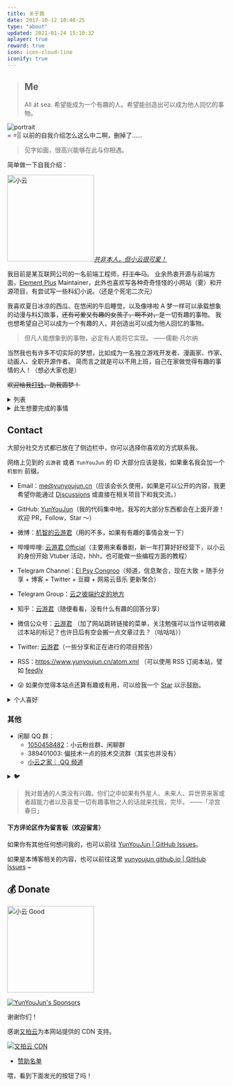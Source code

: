 ```yaml
---
title: 关于我
date: 2017-10-12 10:48:25
type: "about"
updated: 2021-01-24 15:10:32
aplayer: true
reward: true
icon: icon-cloud-line
iconify: true
---
```


<meting-js
 id="308168565"
 server="netease"
 type="song"
 theme="#C20C0C">
</meting-js>

> ## Me
>
> All at sea.
> 希望能成为一个有趣的人。希望能创造出可以成为他人回忆的事物。

<div class="text-center">
  <div class="site-author-avatar">
    <img src="https://www.yunyoujun.cn/images/avatar.jpg" alt="portrait" title="ID : 云游君">
  </div>
</div>

<!--  -->

<div class="bg-$smc-c-text hover:bg-$va-c-bg transition">= =|| 以前的自我介绍怎么这么中二啊，删掉了……</div>

> 见字如面，很高兴能够在此与你相遇。

简单做一下自我介绍：

<img src="https://cdn.jsdelivr.net/gh/YunYouJun/yun/images/yun-alpha-compressed.webp" width="200" alt="小云" />_[并非本人，但小云很可爱！](https://github.com/YunYouJun/yun)_

我目前是某互联网公司的一名前端工程师，~~打工牛马~~。
业余热衷开源与前端方面，[Element Plus](https://github.com/element-plus/element-plus) Maintainer，此外也喜欢写各种奇奇怪怪的小网站（雾）和开源项目，有尝试写一些科幻小说。（还是个死宅二次元）

我喜欢夏日冰凉的西瓜、在悠闲的午后睡觉，以及像哆啦 A 梦一样可以承载想象的动漫与科幻故事，~~还有可爱又有趣的女孩子，啊不对，~~是一切有趣的事物。
我也想希望自己可以成为一个有趣的人，并创造出可以成为他人回忆的事物。

> 但凡人能想象到的事物，必定有人能将它实现。
> ——儒勒·凡尔纳

<!-- TODO 善养鸡鸭 -->

当然我也有许多不切实际的梦想，比如成为一名独立游戏开发者、漫画家、作家、动画人、全职开源作者。
简而言之就是可以不用上班，自己在家做觉得有趣的事情的人！（想必大家也是）

~~欢迎给我[打钱](https://sponsors.yunyoujun.cn)，助我圆梦！~~

<details>
<summary>列表</summary>

- 爱好：[ACGN](https://baike.baidu.com/item/ACGN)、科幻、绘画、开源、Web（以及一切有趣的东西）、~~摸鱼~~
- 喜欢：西瓜、睡觉、纸片人（可爱的女孩子）、哆啦 A 梦
- 讨厌：肥肉（啊，我是指吃的那种）
- 运动：乒乓球 🏓 (因为本死宅也不会啥别的运动了吧……)
- 目标：前端工程师 || 游戏开发者 || 人民教师
- 梦想：插画师 && 漫画家 && 作家 && 动画人 && 独立游戏制作人 && 全职开源作者 && 🦸‍♂️（皆为不切实际的）

![工作就输了](https://cdn.yunyoujun.cn/img/meme/no-work.jpg)

~~以及种花种草，养狗养猫，孤独终老。~~

</details>

<!-- 经过严格训练的我，不可能中这种恋爱喜剧的圈套，女的是一种对帅哥感兴趣，并妄想与其发展为不纯洁的男女关系的种族，换句话说就是我的敌人。 -->

<details>
<summary>此生想要完成的事情</summary>

> 太中二时候写的，快跳过吧

- [x] 维护一个超过 1k Star 的项目（我怎么也没想到会是 [它](https://github.com/YunYouJun/air-conditioner)）
- [ ] 写一本值得出版的书
- [ ] 做一款值得发售的游戏
- [ ] 做一部有故事的动画短片
- [ ] 画一本有趣的短篇漫画
- [ ] 写一首藏有回忆的歌
- [ ] 在乡村老家有一栋按照自己想法建造的房子
- [x] 成为一个自己不讨厌的、有趣的人

</details>

## Contact

大部分社交方式都已放在了侧边栏中，你可以选择你喜欢的方式联系我。

网络上见到的 `云游君` 或者 `YunYouJun` 的 ID 大部分应该是我，如果重名我会加一个 `机智的` 前缀。

- <span class="iconify-inline" data-icon="ri:mail-line"></span> Email：<me@yunyoujun.cn>（应该会长久使用，如果是可以公开的内容，我更希望你能通过 [Discussions](https://github.com/YunYouJun/YunYouJun/discussions) 或直接在相关项目下和我交流。）
- <span class="iconify-inline" text="purple-500" data-icon="ri:github-line"></span> GitHub: [YunYouJun](https://github.com/YunYouJun)（我的代码集中地，我写的大部分东西都会在上面开源！欢迎 PR，Follow，Star ～）
- <span class="iconify-inline" text="red-500" data-icon="ri:weibo-line"></span> 微博：[机智的云游君](https://weibo.com/jizhideyunyoujun)（用的不多，如果有有趣的事情会发一下）
- <span class="iconify-inline" text="pink-500" data-icon="ri:bilibili-line"></span> 哔哩哔哩: [云游君 Official](https://space.bilibili.com/1579790)（主要用来看番剧，新一年打算好好经营下，以小云的身份开始 Vtuber 活动，hhh，也可能做一些编程方面的教程）

- <span class="iconify-inline" text="blue-500" data-icon="ri:telegram-line"></span> Telegram Channel：[El Psy Congroo](https://t.me/elpsycn)（频道，信息聚合，现在大致 = 随手分享 + 博客 + Twitter + 豆瓣 + 网易云音乐 更新聚合）
- <span class="iconify-inline" text="blue-500" data-icon="ri:telegram-line"></span> Telegram Group：[云之彼端约定的地方](https://t.me/yunyoujun_group)
- <span class="iconify-inline" text="blue-500" data-icon="ri:zhihu-line"></span> 知乎：[云游君](https://www.zhihu.com/people/yunyoujun/)（随便看看，没有什么有趣的回答分享）
- <span class="iconify-inline" text="green-500" data-icon="ri:wechat-line"></span> 微信公众号：[云游君](https://cdn.yunyoujun.cn/img/about/white-qrcode-and-search.jpg) （加了网站跳转链接的菜单，关注勉强可以当作证明收藏过本站的标记？也许日后有空会搬一点文章过去？（咕咕咕））
- <span class="iconify-inline" text="blue-500" data-icon="ri:twitter-line"></span> Twitter: [云游君](https://twitter.com/YunYouJun)（一些分享和正在进行的项目预告）
- <span class="iconify-inline" text="orange-500" data-icon="ri:rss-line"></span> RSS：<https://www.yunyoujun.cn/atom.xml> （可以使用 RSS 订阅本站，譬如 [feedly](https://feedly.com/i/subscription/feed%2Fhttps%3A%2F%2Fwww.yunyoujun.cn%2Fatom.xml)
- 😜 如果你觉得本站点还算有趣或有用，可以给我一个 [Star](https://github.com/YunYouJun/yunyoujun.github.io) 以示鼓励。

<!-- - Telegram: [YunYouJun 云游君](https://t.me/YunYouJun)（可能回复得比较慢） -->

<details>
<summary>个人喜好</summary>

- <span class="iconify-inline" text="green-500" data-icon="ri:douban-line"></span> 豆瓣：[云游君](https://www.douban.com/people/yunyoujun/)（用过 [Bangumi](https://bangumi.tv/user/yunyoujun)，但苦于速度太慢不稳定，转为豆瓣，标记看过的书影音）
- <span class="iconify-inline" text="red-500" data-icon="ri:netease-cloud-music-line"></span> 网易云音乐: [机智的云游君](http://music.163.com/#/user/home?id=247102977)（主用的音乐播放器，多为日语歌、少量欧美，华语更少但的确是有的，V 家更爱翻唱，当遇到自认为好听的就会收藏）
<!-- - Bangumi: [云游君](http://bangumi.tv/user/yunyoujun) -->

</details>

### 其他

- <span class="iconify-inline" text="blue-500" data-icon="ri:qq-line"></span> 闲聊 QQ 群：
  - [1050458482](https://jq.qq.com/?_wv=1027&k=5dePS6Gm)：小云粉丝群、闲聊群
  - 389401003: 偏技术一点的技术交流群（其实也并没有）
  - [小云之家｜ QQ 频道](https://qun.qq.com/qqweb/qunpro/share?_wv=3&_wwv=128&inviteCode=28OEdR&from=246610&biz=ka)

<details>
<summary>🐦</summary>

- ~~明日方舟（官服）：云游君#5367~~ 长草了

</details>

> 我对普通的人类没有兴趣。你们之中如果有外星人、未来人、异世界来客或者超能力者以及喜爱一切有趣事物之人的话就来找我，完毕。
> ——「凉宫春日」

#### 下方评论区作为留言板（欢迎留言）

如果你有其他任何想问我的，也可以前往 [YunYouJun | GitHub Issues](https://github.com/YunYouJun/YunYouJun/issues)。

如果是本博客相关的内容，也可以前往这里 [yunyoujun.github.io | GitHub Issues](https://github.com/YunYouJun/yunyoujun.github.io/issues) ~

## 💰 Donate

<img src="https://cdn.jsdelivr.net/gh/YunYouJun/yun/images/meme/yun-good-alpha-compressed.png" width="200" alt="小云 Good" />

[![YunYouJun's Sponsors](https://github.com/YunYouJun/sponsors/workflows/Sponsors/badge.svg)](https://sponsors.yunyoujun.cn)

谢谢你们！

感谢[又拍云](https://www.upyun.com/)为本网站提供的 CDN 支持。

[![又拍云 CDN](https://r2.yunyoujun.cn/images/upyun-cdn-adsense.jpg)](https://www.upyun.com/league)

- [赞助名单](https://sponsors.yunyoujun.cn)

喂，看到下面发光的按钮了吗！
